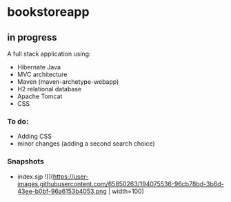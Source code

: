 # bookstoreapp

## in progress

A full stack application using:

- Hibernate Java
- MVC architecture
- Maven (maven-archetype-webapp)
- H2 relational database
- Apache Tomcat
- CSS

### To do:

- Adding CSS
- minor changes (adding a second search choice)

### Snapshots

- index.sjp
  ![](https://user-images.githubusercontent.com/65850263/194075536-96cb78bd-3b6d-43ee-b0bf-96a6153b4053.png | width=100)

